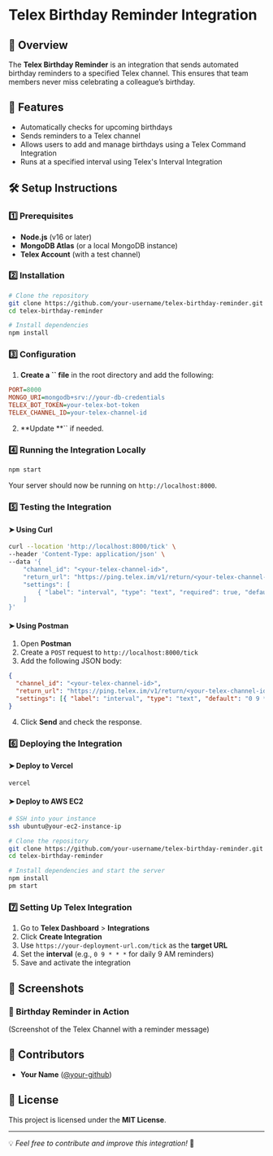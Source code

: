 # Telex Birthday Reminder Integration

## 📌 Overview

The **Telex Birthday Reminder** is an integration that sends automated birthday reminders to a specified Telex channel. This ensures that team members never miss celebrating a colleague’s birthday.

## 🎯 Features

- Automatically checks for upcoming birthdays
- Sends reminders to a Telex channel
- Allows users to add and manage birthdays using a Telex Command Integration
- Runs at a specified interval using Telex's Interval Integration

## 🛠️ Setup Instructions

### 1️⃣ Prerequisites

- **Node.js** (v16 or later)
- **MongoDB Atlas** (or a local MongoDB instance)
- **Telex Account** (with a test channel)

### 2️⃣ Installation

```sh
# Clone the repository
git clone https://github.com/your-username/telex-birthday-reminder.git
cd telex-birthday-reminder

# Install dependencies
npm install
```

### 3️⃣ Configuration

1. **Create a **``** file** in the root directory and add the following:

```ini
PORT=8000
MONGO_URI=mongodb+srv://your-db-credentials
TELEX_BOT_TOKEN=your-telex-bot-token
TELEX_CHANNEL_ID=your-telex-channel-id
```

2. **Update **`` if needed.

### 4️⃣ Running the Integration Locally

```sh
npm start
```

Your server should now be running on `http://localhost:8000`.

### 5️⃣ Testing the Integration

#### ➤ Using Curl

```sh
curl --location 'http://localhost:8000/tick' \
--header 'Content-Type: application/json' \
--data '{
    "channel_id": "<your-telex-channel-id>",
    "return_url": "https://ping.telex.im/v1/return/<your-telex-channel-id>",
    "settings": [
        { "label": "interval", "type": "text", "required": true, "default": "0 9 * * *" }
    ]
}'
```

#### ➤ Using Postman

1. Open **Postman**
2. Create a `POST` request to `http://localhost:8000/tick`
3. Add the following JSON body:

```json
{
  "channel_id": "<your-telex-channel-id>",
  "return_url": "https://ping.telex.im/v1/return/<your-telex-channel-id>",
  "settings": [{ "label": "interval", "type": "text", "default": "0 9 * * *" }]
}
```

4. Click **Send** and check the response.

### 6️⃣ Deploying the Integration

#### ➤ Deploy to **Vercel**

```sh
vercel
```

#### ➤ Deploy to **AWS EC2**

```sh
# SSH into your instance
ssh ubuntu@your-ec2-instance-ip

# Clone the repository
git clone https://github.com/your-username/telex-birthday-reminder.git
cd telex-birthday-reminder

# Install dependencies and start the server
npm install
pm start
```

### 7️⃣ Setting Up Telex Integration

1. Go to **Telex Dashboard** > **Integrations**
2. Click **Create Integration**
3. Use `https://your-deployment-url.com/tick` as the **target URL**
4. Set the **interval** (e.g., `0 9 * * *` for daily 9 AM reminders)
5. Save and activate the integration

## 📸 Screenshots

### 🎉 Birthday Reminder in Action

(Screenshot of the Telex Channel with a reminder message)

## 📌 Contributors

- **Your Name** ([@your-github](https://github.com/your-github))

## 📝 License

This project is licensed under the **MIT License**.

---

💡 *Feel free to contribute and improve this integration!* 🚀

